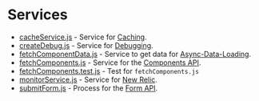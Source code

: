 # Services
* [cacheService.js](https://github.com/alleyinteractive/irving/blob/production/services/cacheService.js) - Service for [Caching](https://github.com/alleyinteractive/irving/wiki/Caching).
* [createDebug.js](https://github.com/alleyinteractive/irving/blob/production/services/createDebug.js) - Service for [Debugging](https://github.com/alleyinteractive/irving/wiki/Debugging).
* [fetchComponentData.js](https://github.com/alleyinteractive/irving/blob/production/services/fetchComponentData.js) - Service to get data for [Async-Data-Loading](https://github.com/alleyinteractive/irving/wiki/https://github.com/alleyinteractive/irving/wiki/Asyc-Data-Loading).
* [fetchComponents.js](https://github.com/alleyinteractive/irving/blob/production/services/fetchComponents.js) - Service for the [Components API](https://github.com/alleyinteractive/irving/wiki/Components-API).
* [fetchComponents.test.js](https://github.com/alleyinteractive/irving/blob/production/services/fetchComponents.test.js) - Test for `fetchComponents.js`
* [monitorService.js](https://github.com/alleyinteractive/irving/blob/production/services/monitorService.js) - Service for [New Relic](https://github.com/alleyinteractive/irving/wiki/New-Relic).
* [submitForm.js](https://github.com/alleyinteractive/irving/blob/production/services/submitForm.js) - Process for the [Form API](https://github.com/alleyinteractive/irving/wiki/Form-API).
